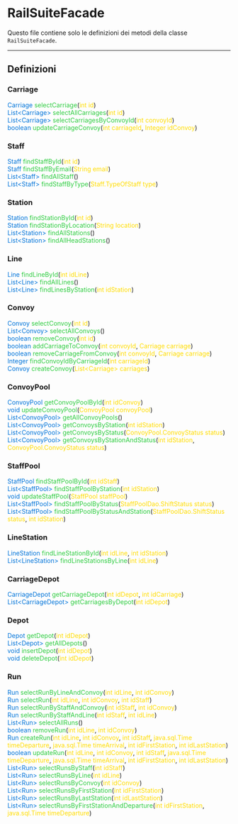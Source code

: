 # RailSuiteFacade

Questo file contiene solo le definizioni dei metodi della classe `RailSuiteFacade`.

---

## Definizioni

### Carriage
<span style="color:#0074D9;">Carriage</span> <span style="color:#2ECC40;">selectCarriage</span>(<span style="color:#FFDC00;">int id</span>)<br>
<span style="color:#0074D9;">List&lt;Carriage&gt;</span> <span style="color:#2ECC40;">selectAllCarriages</span>(<span style="color:#FFDC00;">int id</span>)<br>
<span style="color:#0074D9;">List&lt;Carriage&gt;</span> <span style="color:#2ECC40;">selectCarriagesByConvoyId</span>(<span style="color:#FFDC00;">int convoyId</span>)<br>
<span style="color:#0074D9;">boolean</span> <span style="color:#2ECC40;">updateCarriageConvoy</span>(<span style="color:#FFDC00;">int carriageId</span>, <span style="color:#FFDC00;">Integer idConvoy</span>)<br>

### Staff
<span style="color:#0074D9;">Staff</span> <span style="color:#2ECC40;">findStaffById</span>(<span style="color:#FFDC00;">int id</span>)<br>
<span style="color:#0074D9;">Staff</span> <span style="color:#2ECC40;">findStaffByEmail</span>(<span style="color:#FFDC00;">String email</span>)<br>
<span style="color:#0074D9;">List&lt;Staff&gt;</span> <span style="color:#2ECC40;">findAllStaff</span>()<br>
<span style="color:#0074D9;">List&lt;Staff&gt;</span> <span style="color:#2ECC40;">findStaffByType</span>(<span style="color:#FFDC00;">Staff.TypeOfStaff type</span>)<br>

### Station
<span style="color:#0074D9;">Station</span> <span style="color:#2ECC40;">findStationById</span>(<span style="color:#FFDC00;">int id</span>)<br>
<span style="color:#0074D9;">Station</span> <span style="color:#2ECC40;">findStationByLocation</span>(<span style="color:#FFDC00;">String location</span>)<br>
<span style="color:#0074D9;">List&lt;Station&gt;</span> <span style="color:#2ECC40;">findAllStations</span>()<br>
<span style="color:#0074D9;">List&lt;Station&gt;</span> <span style="color:#2ECC40;">findAllHeadStations</span>()<br>

### Line
<span style="color:#0074D9;">Line</span> <span style="color:#2ECC40;">findLineById</span>(<span style="color:#FFDC00;">int idLine</span>)<br>
<span style="color:#0074D9;">List&lt;Line&gt;</span> <span style="color:#2ECC40;">findAllLines</span>()<br>
<span style="color:#0074D9;">List&lt;Line&gt;</span> <span style="color:#2ECC40;">findLinesByStation</span>(<span style="color:#FFDC00;">int idStation</span>)<br>

### Convoy
<span style="color:#0074D9;">Convoy</span> <span style="color:#2ECC40;">selectConvoy</span>(<span style="color:#FFDC00;">int id</span>)<br>
<span style="color:#0074D9;">List&lt;Convoy&gt;</span> <span style="color:#2ECC40;">selectAllConvoys</span>()<br>
<span style="color:#0074D9;">boolean</span> <span style="color:#2ECC40;">removeConvoy</span>(<span style="color:#FFDC00;">int id</span>)<br>
<span style="color:#0074D9;">boolean</span> <span style="color:#2ECC40;">addCarriageToConvoy</span>(<span style="color:#FFDC00;">int convoyId</span>, <span style="color:#FFDC00;">Carriage carriage</span>)<br>
<span style="color:#0074D9;">boolean</span> <span style="color:#2ECC40;">removeCarriageFromConvoy</span>(<span style="color:#FFDC00;">int convoyId</span>, <span style="color:#FFDC00;">Carriage carriage</span>)<br>
<span style="color:#0074D9;">Integer</span> <span style="color:#2ECC40;">findConvoyIdByCarriageId</span>(<span style="color:#FFDC00;">int carriageId</span>)<br>
<span style="color:#0074D9;">Convoy</span> <span style="color:#2ECC40;">createConvoy</span>(<span style="color:#FFDC00;">List&lt;Carriage&gt; carriages</span>)<br>


### ConvoyPool
<span style="color:#0074D9;">ConvoyPool</span> <span style="color:#2ECC40;">getConvoyPoolById</span>(<span style="color:#FFDC00;">int idConvoy</span>)<br>
<span style="color:#0074D9;">void</span> <span style="color:#2ECC40;">updateConvoyPool</span>(<span style="color:#FFDC00;">ConvoyPool convoyPool</span>)<br>
<span style="color:#0074D9;">List&lt;ConvoyPool&gt;</span> <span style="color:#2ECC40;">getAllConvoyPools</span>()<br>
<span style="color:#0074D9;">List&lt;ConvoyPool&gt;</span> <span style="color:#2ECC40;">getConvoysByStation</span>(<span style="color:#FFDC00;">int idStation</span>)<br>
<span style="color:#0074D9;">List&lt;ConvoyPool&gt;</span> <span style="color:#2ECC40;">getConvoysByStatus</span>(<span style="color:#FFDC00;">ConvoyPool.ConvoyStatus status</span>)<br>
<span style="color:#0074D9;">List&lt;ConvoyPool&gt;</span> <span style="color:#2ECC40;">getConvoysByStationAndStatus</span>(<span style="color:#FFDC00;">int idStation</span>, <span style="color:#FFDC00;">ConvoyPool.ConvoyStatus status</span>)<br>


### StaffPool
<span style="color:#0074D9;">StaffPool</span> <span style="color:#2ECC40;">findStaffPoolById</span>(<span style="color:#FFDC00;">int idStaff</span>)<br>
<span style="color:#0074D9;">List&lt;StaffPool&gt;</span> <span style="color:#2ECC40;">findStaffPoolByStation</span>(<span style="color:#FFDC00;">int idStation</span>)<br>
<span style="color:#0074D9;">void</span> <span style="color:#2ECC40;">updateStaffPool</span>(<span style="color:#FFDC00;">StaffPool staffPool</span>)<br>
<span style="color:#0074D9;">List&lt;StaffPool&gt;</span> <span style="color:#2ECC40;">findStaffPoolByStatus</span>(<span style="color:#FFDC00;">StaffPoolDao.ShiftStatus status</span>)<br>
<span style="color:#0074D9;">List&lt;StaffPool&gt;</span> <span style="color:#2ECC40;">findStaffPoolByStatusAndStation</span>(<span style="color:#FFDC00;">StaffPoolDao.ShiftStatus status</span>, <span style="color:#FFDC00;">int idStation</span>)<br>


### LineStation
<span style="color:#0074D9;">LineStation</span> <span style="color:#2ECC40;">findLineStationById</span>(<span style="color:#FFDC00;">int idLine</span>, <span style="color:#FFDC00;">int idStation</span>)<br>
<span style="color:#0074D9;">List&lt;LineStation&gt;</span> <span style="color:#2ECC40;">findLineStationsByLine</span>(<span style="color:#FFDC00;">int idLine</span>)<br>


### CarriageDepot
<span style="color:#0074D9;">CarriageDepot</span> <span style="color:#2ECC40;">getCarriageDepot</span>(<span style="color:#FFDC00;">int idDepot</span>, <span style="color:#FFDC00;">int idCarriage</span>)<br>
<span style="color:#0074D9;">List&lt;CarriageDepot&gt;</span> <span style="color:#2ECC40;">getCarriagesByDepot</span>(<span style="color:#FFDC00;">int idDepot</span>)<br>


### Depot
<span style="color:#0074D9;">Depot</span> <span style="color:#2ECC40;">getDepot</span>(<span style="color:#FFDC00;">int idDepot</span>)<br>
<span style="color:#0074D9;">List&lt;Depot&gt;</span> <span style="color:#2ECC40;">getAllDepots</span>()<br>
<span style="color:#0074D9;">void</span> <span style="color:#2ECC40;">insertDepot</span>(<span style="color:#FFDC00;">int idDepot</span>)<br>
<span style="color:#0074D9;">void</span> <span style="color:#2ECC40;">deleteDepot</span>(<span style="color:#FFDC00;">int idDepot</span>)<br>


### Run
<span style="color:#0074D9;">Run</span> <span style="color:#2ECC40;">selectRunByLineAndConvoy</span>(<span style="color:#FFDC00;">int idLine</span>, <span style="color:#FFDC00;">int idConvoy</span>)<br>
<span style="color:#0074D9;">Run</span> <span style="color:#2ECC40;">selectRun</span>(<span style="color:#FFDC00;">int idLine</span>, <span style="color:#FFDC00;">int idConvoy</span>, <span style="color:#FFDC00;">int idStaff</span>)<br>
<span style="color:#0074D9;">Run</span> <span style="color:#2ECC40;">selectRunByStaffAndConvoy</span>(<span style="color:#FFDC00;">int idStaff</span>, <span style="color:#FFDC00;">int idConvoy</span>)<br>
<span style="color:#0074D9;">Run</span> <span style="color:#2ECC40;">selectRunByStaffAndLine</span>(<span style="color:#FFDC00;">int idStaff</span>, <span style="color:#FFDC00;">int idLine</span>)<br>
<span style="color:#0074D9;">List&lt;Run&gt;</span> <span style="color:#2ECC40;">selectAllRuns</span>()<br>
<span style="color:#0074D9;">boolean</span> <span style="color:#2ECC40;">removeRun</span>(<span style="color:#FFDC00;">int idLine</span>, <span style="color:#FFDC00;">int idConvoy</span>)<br>
<span style="color:#0074D9;">Run</span> <span style="color:#2ECC40;">createRun</span>(<span style="color:#FFDC00;">int idLine</span>, <span style="color:#FFDC00;">int idConvoy</span>, <span style="color:#FFDC00;">int idStaff</span>, <span style="color:#FFDC00;">java.sql.Time timeDeparture</span>, <span style="color:#FFDC00;">java.sql.Time timeArrival</span>, <span style="color:#FFDC00;">int idFirstStation</span>, <span style="color:#FFDC00;">int idLastStation</span>)<br>
<span style="color:#0074D9;">boolean</span> <span style="color:#2ECC40;">updateRun</span>(<span style="color:#FFDC00;">int idLine</span>, <span style="color:#FFDC00;">int idConvoy</span>, <span style="color:#FFDC00;">int idStaff</span>, <span style="color:#FFDC00;">java.sql.Time timeDeparture</span>, <span style="color:#FFDC00;">java.sql.Time timeArrival</span>, <span style="color:#FFDC00;">int idFirstStation</span>, <span style="color:#FFDC00;">int idLastStation</span>)<br>
<span style="color:#0074D9;">List&lt;Run&gt;</span> <span style="color:#2ECC40;">selectRunsByStaff</span>(<span style="color:#FFDC00;">int idStaff</span>)<br>
<span style="color:#0074D9;">List&lt;Run&gt;</span> <span style="color:#2ECC40;">selectRunsByLine</span>(<span style="color:#FFDC00;">int idLine</span>)<br>
<span style="color:#0074D9;">List&lt;Run&gt;</span> <span style="color:#2ECC40;">selectRunsByConvoy</span>(<span style="color:#FFDC00;">int idConvoy</span>)<br>
<span style="color:#0074D9;">List&lt;Run&gt;</span> <span style="color:#2ECC40;">selectRunsByFirstStation</span>(<span style="color:#FFDC00;">int idFirstStation</span>)<br>
<span style="color:#0074D9;">List&lt;Run&gt;</span> <span style="color:#2ECC40;">selectRunsByLastStation</span>(<span style="color:#FFDC00;">int idLastStation</span>)<br>
<span style="color:#0074D9;">List&lt;Run&gt;</span> <span style="color:#2ECC40;">selectRunsByFirstStationAndDeparture</span>(<span style="color:#FFDC00;">int idFirstStation</span>, <span style="color:#FFDC00;">java.sql.Time timeDeparture</span>)

